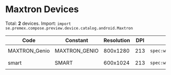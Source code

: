 # Maxtron Devices

Total: **2** devices. Import: `import se.premex.compose.preview.device.catalog.android.Maxtron`

| Code | Constant | Resolution | DPI | Compose Spec | Preview Usage |
|------|----------|------------|-----|-------------|---------------|
| MAXTRON_Genio | MAXTRON_GENIO | 800x1280 | 213 | `spec:width=800px,height=1280px,dpi=213` | `@Preview(device = Maxtron.MAXTRON_GENIO)` |
| smart | SMART | 600x1024 | 213 | `spec:width=600px,height=1024px,dpi=213` | `@Preview(device = Maxtron.SMART)` |

<!-- Generated automatically. Do not edit manually. -->

